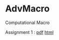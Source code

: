 # AdvMacro
Computational Macro

Assignment 1 : [pdf](https://github.com/py-r-hans/AdvMacro/blob/master/Assignment-1.pdf) [html](https://rawcdn.githack.com/py-r-hans/AdvMacro/454be185db6f67dbc253ff0f58b86331d9b61b1c/Assignment-1.html)
